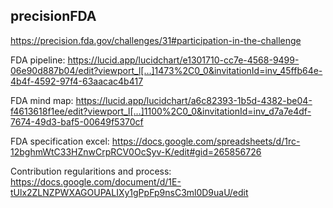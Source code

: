 ## precisionFDA ##

https://precision.fda.gov/challenges/31#participation-in-the-challenge

FDA pipeline: https://lucid.app/lucidchart/e1301710-cc7e-4568-9499-06e90d887b04/edit?viewport_l[…]1473%2C0_0&invitationId=inv_45ffb64e-4b4f-4592-97f4-63aacac4b417

FDA mind map: https://lucid.app/lucidchart/a6c82393-1b5d-4382-be04-f4613618f1ee/edit?viewport_l[…]1100%2C0_0&invitationId=inv_d7a7e4df-7674-49d3-baf5-00649f5370cf

FDA specification excel: https://docs.google.com/spreadsheets/d/1rc-12bghmWtC33HZnwCrpRCV0OcSyv-K/edit#gid=265856726

Contribution regularitions and process: https://docs.google.com/document/d/1E-tUlx2ZLNZPWXAGOUPALIXy1gPpFp9nsC3ml0D9uaU/edit
